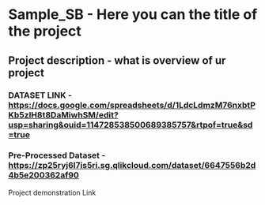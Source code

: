 # Sample_SB - Here you can the title of the project
## Project description - what is overview of ur project

### DATASET LINK - **https://docs.google.com/spreadsheets/d/1LdcLdmzM76nxbtPKb5zlH8t8DaMiwhSM/edit?usp=sharing&ouid=114728538500689385757&rtpof=true&sd=true**
### Pre-Processed Dataset - https://zp25ryj6l7is5ri.sg.qlikcloud.com/dataset/6647556b2d4b5e200362af90

Project demonstration Link
